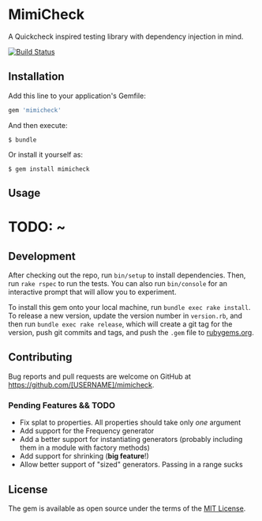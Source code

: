 # MimiCheck

A Quickcheck inspired testing library with dependency injection in mind.

[![Build Status](https://travis-ci.org/rranelli/mimicheck.svg)](https://travis-ci.org/rranelli/mimicheck)

## Installation

Add this line to your application's Gemfile:

```ruby
gem 'mimicheck'
```

And then execute:

    $ bundle

Or install it yourself as:

    $ gem install mimicheck

## Usage

# TODO: ~

## Development

After checking out the repo, run `bin/setup` to install dependencies. Then, run
`rake rspec` to run the tests. You can also run `bin/console` for an interactive
prompt that will allow you to experiment.

To install this gem onto your local machine, run `bundle exec rake install`. To
release a new version, update the version number in `version.rb`, and then run
`bundle exec rake release`, which will create a git tag for the version, push
git commits and tags, and push the `.gem` file to
[rubygems.org](https://rubygems.org).

## Contributing

Bug reports and pull requests are welcome on GitHub at
https://github.com/[USERNAME]/mimicheck.

### Pending Features && TODO

* Fix splat to properties. All properties should take only *one* argument
* Add support for the Frequency generator
* Add a better support for instantiating generators (probably including them in
a module with factory methods)
* Add support for shrinking (**big feature**!)
* Allow better support of "sized" generators. Passing in a range sucks

## License

The gem is available as open source under the terms of the
[MIT License](http://opensource.org/licenses/MIT).
